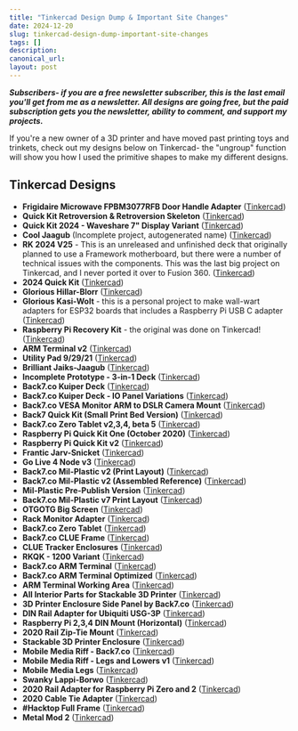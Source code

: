 ```yaml
---
title: "Tinkercad Design Dump & Important Site Changes"
date: 2024-12-20
slug: tinkercad-design-dump-important-site-changes
tags: []
description: 
canonical_url: 
layout: post
---
```

<p><strong><em>Subscribers- if you are a free newsletter subscriber, this is the last email you'll get from me as a newsletter.  All designs are going free, but the paid subscription gets you the newsletter, ability to comment, and support my projects.</em></strong></p><p>If you're a new owner of a 3D printer and have moved past printing toys and trinkets, check out my designs below on Tinkercad- the "ungroup" function will show you how I used the primitive shapes to make my different designs.</p><h2 id="tinkercad-designs">Tinkercad Designs</h2><ul>
<li><strong>Frigidaire Microwave FPBM3077RFB Door Handle Adapter</strong> (<a href="https://www.tinkercad.com/things/7RJYbbkeukj-frigidaire-microwave-fpbm3077rfb-door-handle-adapter">Tinkercad</a>)</li>
<li><strong>Quick Kit Retroversion &amp; Retroversion Skeleton</strong> (<a href="https://www.tinkercad.com/things/7EZ9sljrcEB-quick-kit-retroversion-retroversion-skeleton">Tinkercad</a>)</li>
<li><strong>Quick Kit 2024 - Waveshare 7" Display Variant</strong> (<a href="https://www.tinkercad.com/things/a38tUscMe5Y-quick-kit-2024-waveshare-7-display-variant">Tinkercad</a>)</li>
<li><strong>Cool Jaagub</strong> (Incomplete project, autogenerated name) (<a href="https://www.tinkercad.com/things/g9M97C9EMrS-cool-jaagub">Tinkercad</a>)</li>
<li><strong>RK 2024 V25</strong> - This is an unreleased and unfinished deck that originally planned to use a Framework motherboard, but there were a number of technical issues with the components.  This was the last big project on Tinkercad, and I never ported it over to Fusion 360. (<a href="https://www.tinkercad.com/things/iUoDtCXI92D-rk-2024-v25">Tinkercad</a>)</li>
<li><strong>2024 Quick Kit</strong> (<a href="https://www.tinkercad.com/things/4y6YoeCeL1l-2024-quick-kit">Tinkercad</a>)</li>
<li><strong>Glorious Hillar-Blorr</strong> (<a href="https://www.tinkercad.com/things/fmu3opVaEYP-glorious-hillar-blorr">Tinkercad</a>)</li>
<li><strong>Glorious Kasi-Wolt</strong> - this is a personal project to make wall-wart adapters for ESP32 boards that includes a Raspberry Pi USB C adapter (<a href="https://www.tinkercad.com/things/gD2QXqzcWPJ-glorious-kasi-wolt">Tinkercad</a>)</li>
<li><strong>Raspberry Pi Recovery Kit</strong> - the original was done on Tinkercad! (<a href="https://www.tinkercad.com/things/kkKP4JMW9FP-raspberry-pi-recovery-kit">Tinkercad</a>)</li>
<li><strong>ARM Terminal v2</strong> (<a href="https://www.tinkercad.com/things/2SdzaMEi8t6-arm-terminal-v2">Tinkercad</a>)</li>
<li><strong>Utility Pad 9/29/21</strong> (<a href="https://www.tinkercad.com/things/8htMwlreADc-utility-pad-92921">Tinkercad</a>)</li>
<li><strong>Brilliant Jaiks-Jaagub</strong> (<a href="https://www.tinkercad.com/things/8SPqJpFhvX4-brilliant-jaiks-jaagub">Tinkercad</a>)</li>
<li><strong>Incomplete Prototype - 3-in-1 Deck</strong> (<a href="https://www.tinkercad.com/things/eYkQ9C7gNRH-incomplete-prototype-3-in-1-deck">Tinkercad</a>)</li>
<li><strong>Back7.co Kuiper Deck</strong> (<a href="https://www.tinkercad.com/things/axiHr60fOsj-back7co-kuiper-deck">Tinkercad</a>)</li>
<li><strong>Back7.co Kuiper Deck - IO Panel Variations</strong> (<a href="https://www.tinkercad.com/things/lC5bPFk65Yj-back7co-kuiper-deck-io-panel-variations">Tinkercad</a>)</li>
<li><strong>Back7.co VESA Monitor ARM to DSLR Camera Mount</strong> (<a href="https://www.tinkercad.com/things/1kfHLadE0Q4-back7co-vesa-monitor-arm-to-dslr-camera-mount">Tinkercad</a>)</li>
<li><strong>Back7 Quick Kit (Small Print Bed Version)</strong> (<a href="%5Bhttp://%5D(https://www.tinkercad.com/things/6V9cG9o0pOK-back7-quick-kit-small-print-bed-version)">Tinkercad</a>)</li>
<li><strong>Back7.co Zero Tablet v2,3,4, beta 5</strong> (<a href="https://www.tinkercad.com/things/2K1ENteJSlU-back7co-zero-tablet-v234-beta-5">Tinkercad</a>)</li>
<li><strong>Raspberry Pi Quick Kit One (October 2020)</strong> (<a href="https://www.tinkercad.com/things/0ELRNmjw3ap-raspberry-pi-quick-kit-one-october-2020">Tinkercad</a>)</li>
<li><strong>Raspberry Pi Quick Kit v2</strong> (<a href="https://www.tinkercad.com/things/dAdM3ncfDTL-raspberry-pi-quick-kit-v2">Tinkercad</a>)</li>
<li><strong>Frantic Jarv-Snicket</strong> (<a href="https://www.tinkercad.com/things/7jji9yO72Mo-frantic-jarv-snicket">Tinkercad</a>)</li>
<li><strong>Go Live 4 Node v3</strong> (<a href="https://www.tinkercad.com/things/57sUVnddLwy-go-live-4-node-v3">Tinkercad</a>)</li>
<li><strong>Back7.co Mil-Plastic v2 (Print Layout)</strong> (<a href="https://www.tinkercad.com/things/b4bWC7f62Ab-back7co-mil-plastic-v2-print-layout">Tinkercad</a>)</li>
<li><strong>Back7.co Mil-Plastic v2 (Assembled Reference)</strong> (<a href="https://www.tinkercad.com/things/eTexyDTsTKR-back7co-mil-plastic-v2-assembled-reference">Tinkercad</a>)</li>
<li><strong>Mil-Plastic Pre-Publish Version</strong> (<a href="https://www.tinkercad.com/things/eW4tdsDN9hk-mil-plastic-pre-publish-version">Tinkercad</a>)</li>
<li><strong>Back7.co Mil-Plastic v7 Print Layout</strong> (<a href="https://www.tinkercad.com/things/2SmTdZdPt69-back7co-mil-plastic-v7-print-layout">Tinkercad</a>)</li>
<li><strong>OTGOTG Big Screen</strong> (<a href="https://www.tinkercad.com/things/2vMeCtWA53h-otgotg-big-screen">Tinkercad</a>)</li>
<li><strong>Rack Monitor Adapter</strong> (<a href="https://www.tinkercad.com/things/en8ozoUa1QT-rack-monitor-adapter">Tinkercad</a>)</li>
<li><strong>Back7.co Zero Tablet</strong> (<a href="https://www.tinkercad.com/things/f2cOBmmiEGp-back7co-zero-tablet">Tinkercad</a>)</li>
<li><strong>Back7.co CLUE Frame</strong>  (<a href="https://www.tinkercad.com/things/4XJpnKY5vNJ-back7co-clue-frame">Tinkercad</a>)</li>
<li><strong>CLUE Tracker Enclosures</strong>  (<a href="https://www.tinkercad.com/things/hPm5opFnrlx-clue-tracker-enclosures">Tinkercad</a>)</li>
<li><strong>RKQK - 1200 Variant</strong> (<a href="https://www.tinkercad.com/things/8W0WE9s7z82-rkqk-1200-variant">Tinkercad</a>)</li>
<li><strong>Back7.co ARM Terminal</strong> (<a href="https://www.tinkercad.com/things/78rksgc3iAu-back7co-arm-terminal">Tinkercad</a>)</li>
<li><strong>Back7.co ARM Terminal Optimized</strong> (<a href="https://www.tinkercad.com/things/kOemQAcrWxR-back7co-arm-terminal-optimized">Tinkercad</a>)</li>
<li><strong>ARM Terminal Working Area</strong> (<a href="https://www.tinkercad.com/things/8U4sJXrzqaD-arm-terminal-working-area">Tinkercad</a>)</li>
<li><strong>All Interior Parts for Stackable 3D Printer</strong> (<a href="https://www.tinkercad.com/things/kn8BTlGPfQn-all-interior-parts-for-stackable-3d-printer">Tinkercad</a>)</li>
<li><strong>3D Printer Enclosure Side Panel by Back7.co</strong> (<a href="%5Bhttps://www.tinkercad.com/things/3A3CEIolaJe-3d-printer-enclosure-side-panel-by-back7co%5D">Tinkercad</a>)</li>
<li><strong>DIN Rail Adapter for Ubiquiti USG-3P</strong> (<a href="https://www.tinkercad.com/things/21ue3hwbBlR-din-rail-adapter-for-ubiquiti-usg-3p">Tinkercad</a>)</li>
<li><strong>Raspberry Pi 2,3,4 DIN Mount (Horizontal)</strong> (<a href="https://www.tinkercad.com/things/b1iOE7zS7bi-raspberry-pi-234-din-mount-horizontal">Tinkercad</a>)</li>
<li><strong>2020 Rail Zip-Tie Mount</strong> (<a href="https://www.tinkercad.com/things/6m6C5aX2gka-2020-rail-zip-tie-mount">Tinkercad</a>)</li>
<li><strong>Stackable 3D Printer Enclosure</strong> (<a href="https://www.tinkercad.com/things/cXuGwiBNmW6-stackable-3d-printer-enclosure">Tinkercad</a>)</li>
<li><strong>Mobile Media Riff - Back7.co</strong> (<a href="https://www.tinkercad.com/things/i5SqqCkQxQH-mobile-media-riff-back7co">Tinkercad</a>)</li>
<li><strong>Mobile Media Riff - Legs and Lowers v1</strong> (<a href="https://www.tinkercad.com/things/0P2EvK2tzYz-mobile-media-riff-legs-and-lowers-v1">Tinkercad</a>)</li>
<li><strong>Mobile Media Legs</strong> (<a href="https://www.tinkercad.com/things/boyj9LDFcmb-mobile-media-legs">Tinkercad</a>)</li>
<li><strong>Swanky Lappi-Borwo</strong> (<a href="https://www.tinkercad.com/things/9a4cHdVwgIi-swanky-lappi-borwo">Tinkercad</a>)</li>
<li><strong>2020 Rail Adapter for Raspberry Pi Zero and 2</strong> (<a href="https://www.tinkercad.com/things/fOjHhFo9xEa-2020-rail-adapter-for-raspberry-pi-zero-and-2">Tinkercad</a>)</li>
<li><strong>2020 Cable Tie Adapter</strong> (<a href="https://www.tinkercad.com/things/27VDeMFDTj6-2020-cable-tie-adapter">Tinkercad</a>)</li>
<li><strong>#Hacktop Full Frame</strong> (<a href="https://www.tinkercad.com/things/j64eNwON2MC-hacktop-full-frame">Tinkercad</a>)</li>
<li><strong>Metal Mod 2</strong> (<a href="https://www.tinkercad.com/things/5oIRxPYC0Fq-metal-mod-2">Tinkercad</a>)</li>
</ul>
